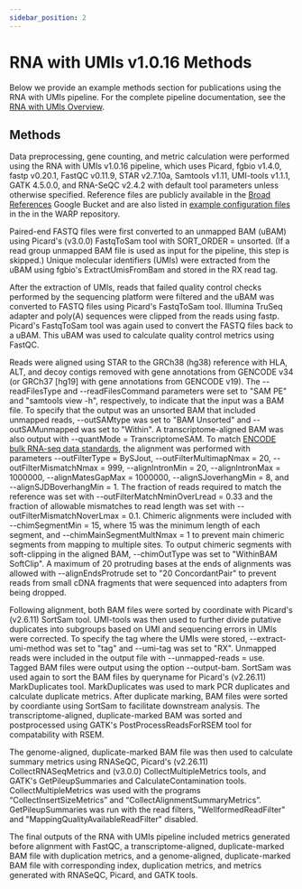 ```yaml
---
sidebar_position: 2
---
```


# RNA with UMIs v1.0.16 Methods

Below we provide an example methods section for publications using the RNA with UMIs pipeline. For the complete pipeline documentation, see the [RNA with UMIs Overview](./README.md).

## Methods

Data preprocessing, gene counting, and metric calculation were performed using the RNA with UMIs v1.0.16 pipeline, which uses Picard, fgbio v1.4.0, fastp v0.20.1, FastQC v0.11.9, STAR v2.7.10a, Samtools v1.11, UMI-tools v1.1.1, GATK 4.5.0.0, and RNA-SeQC v2.4.2 with default tool parameters unless otherwise specified. Reference files are publicly available in the [Broad References](https://console.cloud.google.com/storage/browser/gcp-public-data--broad-references;tab=objects?pageState=(%22StorageObjectListTable%22:(%22f%22:%22%255B%255D%22))&prefix=&forceOnObjectsSortingFiltering=false) Google Bucket and are also listed in [example configuration files](https://github.com/broadinstitute/warp/tree/develop/pipelines/wdl/rna_seq/test_inputs) in the in the WARP repository.

Paired-end FASTQ files were first converted to an unmapped BAM (uBAM) using Picard's (v3.0.0) FastqToSam tool with SORT_ORDER = unsorted. (If a read group unmapped BAM file is used as input for the pipeline, this step is skipped.) Unique molecular identifiers (UMIs) were extracted from the uBAM using fgbio's ExtractUmisFromBam and stored in the RX read tag.

After the extraction of UMIs, reads that failed quality control checks performed by the sequencing platform were filtered and the uBAM was converted to FASTQ files using Picard's FastqToSam tool. Illumina TruSeq adapter and poly(A) sequences were clipped from the reads using fastp. Picard's FastqToSam tool was again used to convert the FASTQ files back to a uBAM. This uBAM was used to calculate quality control metrics using FastQC.

Reads were aligned using STAR to the GRCh38 (hg38) reference with HLA, ALT, and decoy contigs removed with gene annotations from GENCODE v34 (or GRCh37 [hg19] with gene annotations from GENCODE v19). The --readFilesType and --readFilesCommand parameters were set to "SAM PE" and "samtools view -h", respectively, to indicate that the input was a BAM file. To specify that the output was an unsorted BAM that included unmapped reads, --outSAMtype was set to "BAM Unsorted" and --outSAMunmapped was set to "Within". A transcriptome-aligned BAM was also output with --quantMode = TranscriptomeSAM. To match [ENCODE bulk RNA-seq data standards](https://www.encodeproject.org/data-standards/rna-seq/long-rnas/), the alignment was performed with parameters --outFilterType = BySJout, --outFilterMultimapNmax = 20, --outFilterMismatchNmax = 999, --alignIntronMin = 20, --alignIntronMax = 1000000, --alignMatesGapMax = 1000000, --alignSJoverhangMin = 8, and --alignSJDBoverhangMin = 1. The fraction of reads required to match the reference was set with --outFilterMatchNminOverLread = 0.33 and the fraction of allowable mismatches to read length was set with --outFilterMismatchNoverLmax = 0.1. Chimeric alignments were included with --chimSegmentMin = 15, where 15 was the minimum length of each segment, and --chimMainSegmentMultNmax = 1 to prevent main chimeric segments from mapping to multiple sites. To output chimeric segments with soft-clipping in the aligned BAM, --chimOutType was set to "WithinBAM SoftClip". A maximum of 20 protruding bases at the ends of alignments was allowed with --alignEndsProtrude set to "20 ConcordantPair" to prevent reads from small cDNA fragments that were sequenced into adapters from being dropped. 

Following alignment, both BAM files were sorted by coordinate with Picard's (v2.6.11) SortSam tool. UMI-tools was then used to further divide putative duplicates into subgroups based on UMI and sequencing errors in UMIs were corrected. To specify the tag where the UMIs were stored, --extract-umi-method was set to "tag" and --umi-tag was set to "RX". Unmapped reads were included in the output file with --unmapped-reads = use. Tagged BAM files were output using the option --output-bam. SortSam was used again to sort the BAM files by queryname for Picard's (v2.26.11) MarkDuplicates tool. MarkDuplicates was used to mark PCR duplicates and calculate duplicate metrics. After duplicate marking, BAM files were sorted by coordiante using SortSam to facilitate downstream analysis. The transcriptome-aligned, duplicate-marked BAM was sorted and postprocessed using GATK's PostProcessReadsForRSEM tool for compatability with RSEM.

The genome-aligned, duplicate-marked BAM file was then used to calculate summary metrics using RNASeQC, Picard's (v2.26.11) CollectRNASeqMetrics and (v3.0.0) CollectMultipleMetrics tools, and GATK's GetPileupSummaries and CalculateContamination tools. CollectMultipleMetrics was used with the programs “CollectInsertSizeMetrics” and “CollectAlignmentSummaryMetrics”. GetPileupSummaries was run with the read filters, "WellformedReadFilter" and "MappingQualityAvailableReadFilter" disabled.

The final outputs of the RNA with UMIs pipeline included metrics generated before alignment with FastQC, a transcriptome-aligned, duplicate-marked BAM file with duplication metrics, and a genome-aligned, duplicate-marked BAM file with corresponding index, duplication metrics, and metrics generated with RNASeQC, Picard, and GATK tools.

<!--- comment about featured workspace --->
